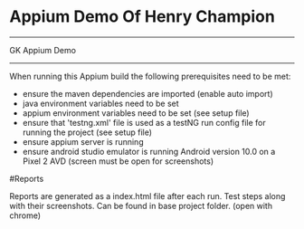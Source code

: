 # Appium Demo Of Henry Champion
__________
GK Appium Demo
________________

When running this Appium build the following prerequisites need to be met:
- ensure the maven dependencies are imported (enable auto import)
- java environment variables need to be set 
- appium environment variables need to be set (see setup file) 
- ensure that 'testng.xml' file is used as a testNG run config file for running the project (see setup file)
- ensure appium server is running
- ensure android studio emulator is running Android version 10.0 on a Pixel 2 AVD (screen must be open for screenshots)

#Reports

Reports are generated as a index.html file after each run. Test steps along with their screenshots. Can be found in base project folder. (open with chrome)
